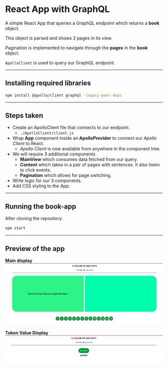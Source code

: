 # React App with GraphQL
A simple React App that queries a GraphQL endpoint which returns a **book** object.

This object is parsed and shows 2 pages in its view. 

Pagination is implemented to navigate through the **pages** in the **book** object.

`ApolloClient` is used to query our GraphQL endpoint.

---
## Installing required libraries
```bash
npm install @apollo/client graphql -legacy-peer-deps
```

---
## Steps taken
* Create an ApolloClient file that connects to our endpoint.
   * `./ApolloClient/client.js`
* Wrap **App** component inside an **ApolloProvider** to connect our *Apollo Client* to React.
  * *Apollo Client* is now available from anywhere in the component tree.
* We will require 3 additional components
  * **MainView** which consumes data fetched from our query.
  * **Content** which takes in a pair of pages with sentences. It also listen to click events.
  * **Pagination** which allows for page switching.
* Write logic for our 3 components.
* Add CSS styling to the App.

---
## Running the book-app
After cloning the repository:
```bash
npm start
```

---
## Preview of the app
**Main display**
![Main view Display](public/pic1.png)

**Token Value Display**
![Main view Display](public/pic2.png)
